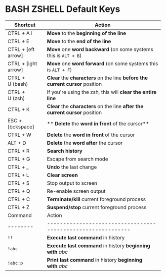 # BASH ZSHELL Default Keys


| Shortcut               | Action                                                                          |
| ---------------------- | ------------------------------------------------------------------------------- |
| CTRL + A           i  | **Move** to the **beginning of the line**                                       |
| CTRL + E             | **Move** to the **end of the line**                                             |
| CTRL + [eft arrow]  | **Move** one **word backward** (on some systems this is `ALT + B`)              |
| CTRL + [ight arrow] | **Move** one **word forward** (on some systems this is `ALT + F`)               |
| CTRL + U (bash)      | **Clear** the **characters** on the line **before the current cursor** position |
| CTRL + U (zsh)       | If you're using the zsh, this will **clear the entire line**                    |
| CTRL + K             | **Clear** the **characters** on the line **after the current cursor** position  |
| ESC + [bckspace]    | ** **Delete** the **word in front** of the cursor**                             |
| CTRL + W             | **Delete** the **word in front** of the cursor                                  |
| ALT + D             | **Delete** the **word after** the cursor                                        |
| CTRL + R             | **Search history**                                                              |
| CTRL + G             | Escape from search mode                                                         |
| CTRL + _             | **Undo** the last change                                                        |
| CTRL + L             | **Clear screen**                                                                |
| CTRL + S             | Stop output to screen                                                           |
| CTRL + Q             | Re-enable screen output                                                         |
| CTRL + C             | **Terminate/kill** current foreground process                                   |
| CTRL + Z             | **Suspend/stop** current foreground process                                     |
| Command  | Action                                                       |
| -------- | ------------------------------------------------------------ |
| `!!`     | **Execute last command** in history                          |
| `!abc`   | **Execute last command** in history **beginning with** *abc* |
| `!abc:p` | **Print last command** in history **beginning with** *abc*   |
